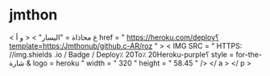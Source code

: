 # jmthon

< ع  محاذاة = "اليسار" > < و  أ href = " https://heroku.com/deploy؟template=https:/Jmthonub/github.c-AR/roz " >  < IMG  SRC = " HTTPS: //img.shields .io / Badge / Deploy٪ 20To٪ 20Heroku-purple؟ style = for-the-شارة & logo = heroku "  width = " 320 "  height = " 58.45 " /> </ a > </ p >
